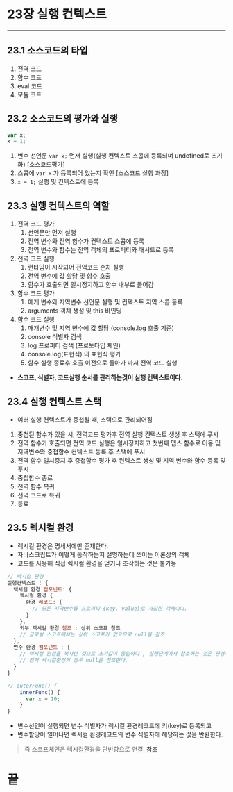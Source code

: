 # 23장 실행 컨텍스트

---

## 23.1 소스코드의 타입

1. 전역 코드
2. 함수 코드
3. eval 코드
4. 모듈 코드

## 23.2 소스코드의 평가와 실행
```js
var x;
x = 1;
```
1. 변수 선언문 `var x;` 먼저 실행(실행 컨텍스트 스콥에 등록되며 undefined로 초기화) [소스코드평가]
2. 스콥에 `var x` 가 등록되어 있는지 확인 [소스코드 실행 과정]
3. `x = 1;` 실행 및 컨텍스트에 등록

## 23.3 실행 컨텍스트의 역할 
1. 전역 코드 평가
   1. 선언문만 먼저 실행
   2. 전역 변수와 전역 함수가 컨텍스트 스콥에 등록
   3. 전역 변수와 함수는 전역 객체의 프로퍼티와 매서드로 등록
2. 전역 코드 실행
   1. 런타임이 시작되어 전역코드 순차 실행
   2. 전역 변수에 값 할당 및 함수 호출
   3. 함수가 호출되면 일시정지하고 함수 내부로 들어감
3. 함수 코드 평가
   1. 매개 변수와 지역변수 선언문 실행 및 컨텍스트 지역 스콥 등록
   2. arguments 객체 생성 및 this 바인딩 
4. 함수 코드 실행
   1. 매개변수 및 지역 변수에 값 할당 (console.log 호출 기준)
   2. console 식별자 검색
   3. log 프로퍼티 검색 (프로토타입 체인)
   4. console.log(표현식) 의 표현식 평가
   5. 함수 실행 종료후 호출 이전으로 돌아가 마저 전역 코드 실행

- **스코프, 식별자, 코드실행 순서를 관리하는것이 실행 컨텍스트이다.**

## 23.4 실행 컨텍스트 스택
- 여러 실행 컨텍스트가 중첩될 때, 스택으로 관리되어짐
1. 중첩된 함수가 있을 시, 전역코드 평가후 전역 실행 컨텍스트 생성 후 스택에 푸시
2. 전역 함수가 호출되면 전역 코드 실행은 일시정지하고 첫번째 댑스 함수로 이동 및 지역변수와 중첩함수 컨텍스트 등록 후 스택에 푸시
3. 전역 함수 일시중지 후 중첩함수 평가 후 컨텍스트 생성 및 지역 변수와 함수 등록 및 푸시
4. 중첩함수 종료
5. 전역 함수 복귀 
6. 전역 코드로 복귀
7. 종료
## 23.5 렉시컬 환경
- 렉시컬 환경은 명세서에만 존재한다.
- 자바스크립트가 어떻게 동작하는지 설명하는데 쓰이는 이론상의 객체
- 코드를 사용해 직접 렉시컬 환경을 얻거나 조작하는 것은 불가능
```js
// 렉시컬 환경
실행컨텍스트 : {
  렉시컬 환경 컴포넌트: {
    렉시컬 환경 {
      환경 레코드: {
        // 모든 지역변수를 프로퍼티 {key, value}로 저장한 객체이다.
      }
    },
    외부 렉시컬 환경 참조 : 상위 스코프 참조
    // 글로벌 스코프에서는 상위 스코프가 없으므로 null을 참조
  },
  변수 환경 컴포넌트 : {
    // 렉시컬 환경을 복사한 것으로 초기값이 동일하다 , 실행단계에서 참조하는 것은 환경레코드이다.
    // 전역 렉시컬환경의 경우 null을 참조한다.
  }
}

// outerFunc() {
    innerFunc() {
      var x = 10;
    }
}
```
- 변수선언이 실행되면 변수 식별자가 렉시컬 환경레코드에 키(key)로 등록되고
- 변수할당이 일어나면 렉시컬 환경레코드의 변수 식별자에 해당하는 값을 반환한다.
> 즉 스코프체인은 렉시컬환경을 단반향으로 연결.
[참조](https://junghyeonsu-dev.vercel.app/posts/Execution-context)
# 끝